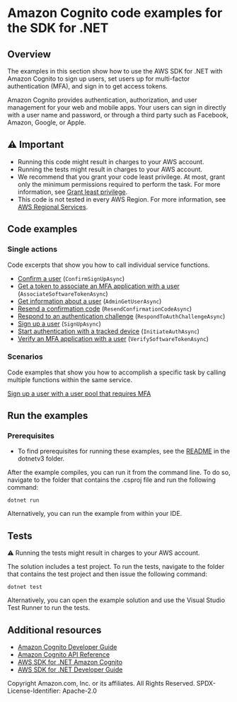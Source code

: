 # Amazon Cognito code examples for the SDK for .NET

## Overview
The examples in this section show how to use the AWS SDK for .NET with Amazon
Cognito to sign up users, set users up for multi-factor authentication (MFA),
and sign in to get access tokens.

Amazon Cognito provides authentication, authorization, and user management for
your web and mobile apps. Your users can sign in directly with a user name and
password, or through a third party such as Facebook, Amazon, Google, or Apple.

## ⚠️ Important
* Running this code might result in charges to your AWS account.
* Running the tests might result in charges to your AWS account.
* We recommend that you grant your code least privilege. At most, grant only
the minimum permissions required to perform the task. For more information, see
[Grant least privilege](https://docs.aws.amazon.com/IAM/latest/UserGuide/best-practices.html#grant-least-privilege).
* This code is not tested in every AWS Region. For more information, see
[AWS Regional Services](https://aws.amazon.com/about-aws/global-infrastructure/regional-product-services).

## Code examples

### Single actions
Code excerpts that show you how to call individual service functions.
* [Confirm a user](scenarios/Cognito_Basics/Cognito_MVP/CognitoMethods.cs) (`ConfirmSignUpAsync`)
* [Get a token to associate an MFA application with a user](scenarios/Cognito_Basics/Cognito_MVP/CognitoMethods.cs) (`AssociateSoftwareTokenAsync`)
* [Get information about a user](scenarios/Cognito_Basics/Cognito_MVP/CognitoMethods.cs) (`AdminGetUserAsync`)
* [Resend a confirmation code](scenarios/Cognito_Basics/Cognito_MVP/CognitoMethods.cs) (`ResendConfirmationCodeAsync`)
* [Respond to an authentication challenge](scenarios/Cognito_Basics/Cognito_MVP/CognitoMethods.cs) (`RespondToAuthChallengeAsync`)
* [Sign up a user](scenarios/Cognito_Basics/Cognito_MVP/CognitoMethods.cs) (`SignUpAsync`)
* [Start authentication with a tracked device](scenarios/Cognito_Basics/Cognito_MVP/CognitoMethods.cs) (`InitiateAuthAsync`)
* [Verify an MFA application with a user](scenarios/Cognito_Basics/Cognito_MVP/CognitoMethods.cs) (`VerifySoftwareTokenAsync`)

### Scenarios
Code examples that show you how to accomplish a specific task by calling
multiple functions within the same service.

[Sign up a user with a user pool that requires MFA](scenarios/Cognito_Basics/Cognito_MVP/)

## Run the examples

### Prerequisites
* To find prerequisites for running these examples, see the
[README](../README.md#Prerequisites) in the dotnetv3 folder.

After the example compiles, you can run it from the command line. To do so,
navigate to the folder that contains the .csproj file and run the following
command:

```
dotnet run
```

Alternatively, you can run the example from within your IDE.

## Tests
⚠️ Running the tests might result in charges to your AWS account.

The solution includes a test project. To run the tests, navigate to the folder
that contains the test project and then issue the following command:

```
dotnet test
```

Alternatively, you can open the example solution and use the Visual Studio Test
Runner to run the tests.

## Additional resources
* [Amazon Cognito Developer Guide](https://docs.aws.amazon.com/cognito/latest/developerguide/what-is-amazon-cognito.html)
* [Amazon Cognito API Reference](https://docs.aws.amazon.com/cognito-user-identity-pools/latest/APIReference/Welcome.html)
* [AWS SDK for .NET Amazon Cognito](https://docs.aws.amazon.com/sdkfornet/v3/apidocs/items/CognitoIdentity/NCognitoIdentity.html)
* [AWS SDK for .NET Developer Guide](https://docs.aws.amazon.com/sdk-for-net/v3/developer-guide/welcome.html)

Copyright Amazon.com, Inc. or its affiliates. All Rights Reserved. SPDX-License-Identifier: Apache-2.0

